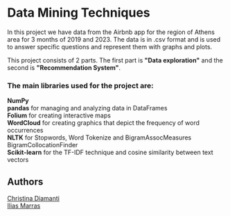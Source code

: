 # Data Mining Techniques 

In this project we have data from the Airbnb app for the region of
Athens area for 3 months of 2019 and 2023. The data is in .csv format and is used to answer specific questions and represent them with graphs and plots. 

This project consists of 2 parts. The first part is **"Data exploration"** and the second is **"Recommendation System"**.

### The main libraries used for the project are: 

**NumPy**  
**pandas** for managing and analyzing data in DataFrames  
**Folium** for creating interactive maps  
**WordCloud** for creating graphics that depict the frequency of word occurrences  
**NLTK** for Stopwords, Word Tokenize and BigramAssocMeasures BigramCollocationFinder  
**Scikit-learn** for the TF-IDF technique and cosine similarity between text vectors

## Authors

[Christina Diamanti](https://github.com/ChristinaDiam)  
[Ilias Marras](https://github.com/IliasMr)

